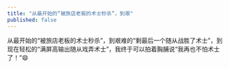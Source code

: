 ```yaml
---
title: "从最开始的“被旅店老板的术士秒杀”，到艰"
published: false
---
```

从最开始的“被旅店老板的术士秒杀”，到艰难的“剩最后一个随从战胜了术士”，到现在轻松的“满屏高输出随从戏弄术士”，我终于可以拍着胸脯说“我再也不怕术士了！”😄